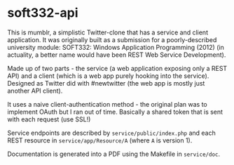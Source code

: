 # soft332-api

This is mumblr, a simplistic Twitter-clone that has a service and client
application. It was originally built as a submission for a poorly-described
university module: SOFT332: Windows Application Programming (2012) (in
actuality, a better name would have been REST Web Service Development).

Made up of two parts - the service (a web application exposing only a REST API)
and a client (which is a web app purely hooking into the service). Designed as
Twitter did with #newtwitter (the web app is mostly just another API client).

It uses a naive client-authentication method - the original plan was to
implement OAuth but I ran out of time. Basically a shared token that is sent
with each request (use SSL!)

Service endpoints are described by `service/public/index.php` and each REST
resource in `service/app/Resource/A` (where `A` is version 1).

Documentation is generated into a PDF using the Makefile in `service/doc`.

